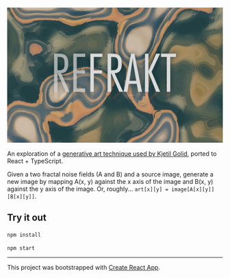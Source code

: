 <p align="center">
  <img alt="refrakt" style="max-width: 100%;" src="./docs/images/refrakt-header.png">
</p>

An exploration of a [generative art technique used by Kjetil Golid](https://twitter.com/kGolid/status/1091113662352379905), ported to React + TypeScript.

Given a two fractal noise fields (A and B) and a source image, generate a new image by mapping A(x, y) against the x axis of the image and B(x, y) against the y axis of the image. Or, roughly... `art[x][y] = image[A[x][y]][B[x][y]]`.

## Try it out

`npm install`

`npm start`

---

This project was bootstrapped with [Create React App](https://github.com/facebook/create-react-app).
